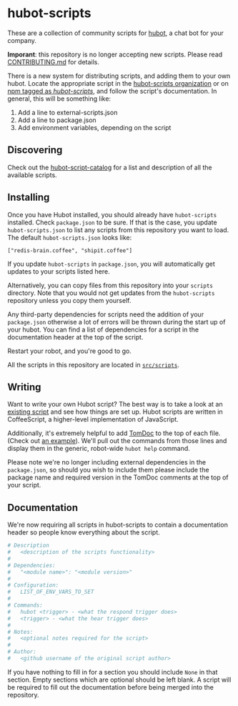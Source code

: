 # hubot-scripts

These are a collection of community scripts for [hubot][hubot], a chat bot for
your company.

**Imporant**: this repository is no longer accepting new scripts. Please read [CONTRIBUTING.md](CONTRIBUTING.md) for details.

There is a new system for distributing scripts, and adding them to your own hubot. Locate the appropriate script in the [hubot-scripts organization](https://github.com/github/hubot-scripts) or on [npm tagged as *hubot-scripts*](https://www.npmjs.org/browse/keyword/hubot-scripts), and follow the script's documentation. In general, this will be something like:

1. Add a line to external-scripts.json
2. Add a line to package.json
3. Add environment variables, depending on the script

## Discovering

Check out the [hubot-script-catalog][script-catalog] for a list and description
of all the available scripts.

## Installing

Once you have Hubot installed, you should already have `hubot-scripts`
installed. Check `package.json` to be sure. If that is the case, you update
`hubot-scripts.json` to list any scripts from this repository you want to load.
The default `hubot-scripts.json` looks like:

    ["redis-brain.coffee", "shipit.coffee"]

If you update `hubot-scripts` in `package.json`, you will automatically get
updates to your scripts listed here.

Alternatively, you can copy files from this repository into your `scripts`
directory. Note that you would not get updates from the `hubot-scripts`
repository unless you copy them yourself.

Any third-party dependencies for scripts need the addition of your
`package.json` otherwise a lot of errors will be thrown during the start up of
your hubot. You can find a list of dependencies for a script in the
documentation header at the top of the script.

Restart your robot, and you're good to go.

All the scripts in this repository are located in [`src/scripts`][src-scripts].

## Writing

Want to write your own Hubot script? The best way is to take a look at an
[existing script][example-script] and see how things are set up. Hubot scripts
are written in CoffeeScript, a higher-level implementation of JavaScript.

Additionally, it's extremely helpful to add [TomDoc][tomdoc] to the top of each
file. (Check out [an example][example-script-doc]). We'll pull out the commands
from those lines and display them in the generic, robot-wide `hubot help`
command.

Please note we're no longer including external dependencies in the
`package.json`, so should you wish to include them please include the package
name and required version in the TomDoc comments at the top of your script.

## Documentation

We're now requiring all scripts in hubot-scripts to contain a documentation
header so people know everything about the script.

```coffeescript
# Description
#   <description of the scripts functionality>
#
# Dependencies:
#   "<module name>": "<module version>"
#
# Configuration:
#   LIST_OF_ENV_VARS_TO_SET
#
# Commands:
#   hubot <trigger> - <what the respond trigger does>
#   <trigger> - <what the hear trigger does>
#
# Notes:
#   <optional notes required for the script>
#
# Author:
#   <github username of the original script author>
```

If you have nothing to fill in for a section you should include `None` in that
section. Empty sections which are optional should be left blank. A script will
be required to fill out the documentation before being merged into the
repository.

[hubot]: https://github.com/github/hubot
[script-catalog]: http://hubot-script-catalog.herokuapp.com
[src-scripts]: https://github.com/github/hubot-scripts/tree/master/src/scripts
[tomdoc]: http://tomdoc.org
[example-script]: https://github.com/github/hubot-scripts/blob/master/src/scripts/tweet.coffee
[hubot-script-tests]: https://github.com/github/hubot-scripts/blob/master/test/tests.coffee
[example-script-doc]: https://github.com/github/hubot-scripts/blob/master/src/scripts/speak.coffee#L1-5
